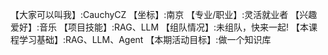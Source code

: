 【大家可以叫我】:CauchyCZ
【坐标】:南京
【专业/职业】:灵活就业者
【兴趣爱好】:音乐
【项目技能】:RAG、LLM
【组队情况】:未组队，快来一起!
【本课程学习基础】:RAG、LLM、Agent
【本期活动目标】:做一个知识库